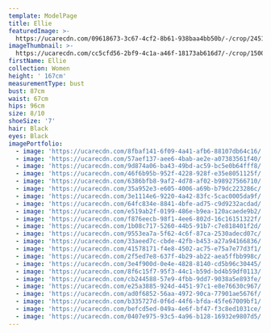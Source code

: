 ```yaml
---
template: ModelPage
title: Ellie
featuredImage: >-
  https://ucarecdn.com/09618673-3c67-4cf2-8b61-938baa4bb50b/-/crop/2451x1473/0,79/-/preview/
imageThumbnail: >-
  https://ucarecdn.com/cc5cfd56-2bf9-4c1a-a46f-18173ab616d7/-/crop/1500x1876/0,0/-/preview/
firstName: Ellie
collection: Women
height: ' 167cm'
measurementType: bust
bust: 87cm
waist: 67cm
hips: 96cm
size: 8/10
shoeSize: '7'
hair: Black
eyes: Black
imagePortfolio:
  - image: 'https://ucarecdn.com/8fbaf141-6f09-4a41-afb6-88107db64c16/'
  - image: 'https://ucarecdn.com/57aef137-aee6-4bab-ae2e-a07383561f40/'
  - image: 'https://ucarecdn.com/9d874a06-ba43-49bd-ac59-bc5e0b64fff8/'
  - image: 'https://ucarecdn.com/46f6b95b-952f-4228-928f-e35e8051125f/'
  - image: 'https://ucarecdn.com/6386bfb8-9af2-4d78-af02-b98927566710/'
  - image: 'https://ucarecdn.com/35a952e3-e605-4006-a69b-b79dc223286c/'
  - image: 'https://ucarecdn.com/3e1114e6-9220-4a42-83fc-5cac0005da9f/'
  - image: 'https://ucarecdn.com/64fc834e-8841-4bfe-ad75-c9d9232acdad/'
  - image: 'https://ucarecdn.com/e519ab2f-0199-486e-b9ea-120acaede9b2/'
  - image: 'https://ucarecdn.com/f876eecb-98f1-4ee6-802d-16c16151322f/'
  - image: 'https://ucarecdn.com/1b08c717-5260-44b5-91b7-c7e818401f2d/'
  - image: 'https://ucarecdn.com/9553ea7a-5f62-4c6f-87ca-2530adecd07c/'
  - image: 'https://ucarecdn.com/33aeed7c-cbde-42fb-b453-a27a94166836/'
  - image: 'https://ucarecdn.com/41578171-f4e8-4502-ac75-e75a7e77d3f1/'
  - image: 'https://ucarecdn.com/2f5ed7e8-637f-4b29-ab22-aea5ffbb998c/'
  - image: 'https://ucarecdn.com/3e4f900d-0e4e-4828-8140-cd5b96c30445/'
  - image: 'https://ucarecdn.com/8f6c15f7-95f3-44c1-b59d-bd4b59df0113/'
  - image: 'https://ucarecdn.com/cb244588-57e9-4fbb-9dd7-9038a5e893fe/'
  - image: 'https://ucarecdn.com/e25a3885-924d-4451-97c1-e8e76630c967/'
  - image: 'https://ucarecdn.com/ad0f6852-56aa-4972-90ca-77901ae5676f/'
  - image: 'https://ucarecdn.com/b335727d-0f6d-44f6-bfda-45fe67009bf1/'
  - image: 'https://ucarecdn.com/befcd5ed-049a-4e6f-bf47-f3c8ed1031ce/'
  - image: 'https://ucarecdn.com/0407e975-93c5-4a96-b128-16932e9807d5/'
---
```


